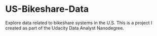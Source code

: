 # US-Bikeshare-Data
Explore data related to bikeshare systems in the U.S.  This is a project I created as part of the Udacity Data Analyst Nanodegree.
